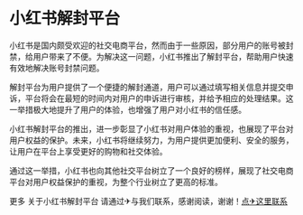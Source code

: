 # 小红书解封平台

小红书是国内颇受欢迎的社交电商平台，然而由于一些原因，部分用户的账号被封禁，给用户带来了不便。为解决这一问题，小红书推出了解封平台，帮助用户快速有效地解决账号封禁问题。

解封平台为用户提供了一个便捷的解封通道，用户可以通过填写相关信息并提交申诉，平台将会在最短的时间内对用户的申诉进行审核，并给予相应的处理结果。这一举措极大地提升了用户的体验，也增强了用户对小红书的信任感。

小红书解封平台的推出，进一步彰显了小红书对用户体验的重视，也展现了平台对用户权益的保护。未来，小红书将继续努力，为用户提供更加便利、安全的服务，让用户在平台上享受更好的购物和社交体验。

通过这一举措，小红书也向其他社交平台树立了一个良好的榜样，展现了社交电商平台对用户权益保护的重视，为整个行业树立了更高的标准。

更多 关于小红书解封平台 请通过✈与我们联系，感谢阅读，谢谢！[点✈这里联系](https://c.k02.cc)